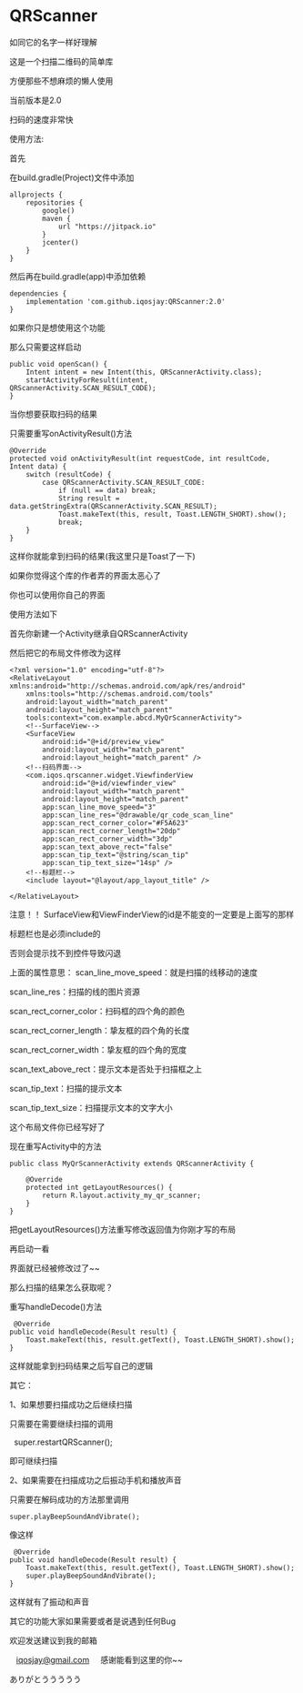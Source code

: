 # QRScanner
如同它的名字一样好理解

这是一个扫描二维码的简单库

方便那些不想麻烦的懒人使用

当前版本是2.0

扫码的速度非常快

使用方法:

首先

在build.gradle(Project)文件中添加

    allprojects {
        repositories {
            google()
            maven {
                url "https://jitpack.io"
            }
            jcenter()
        }
    }


然后再在build.gradle(app)中添加依赖

    dependencies {
        implementation 'com.github.iqosjay:QRScanner:2.0'
    }

如果你只是想使用这个功能

那么只需要这样启动

    public void openScan() {
        Intent intent = new Intent(this, QRScannerActivity.class);
        startActivityForResult(intent, QRScannerActivity.SCAN_RESULT_CODE);
    }

当你想要获取扫码的结果

只需要重写onActivityResult()方法

    @Override
    protected void onActivityResult(int requestCode, int resultCode, Intent data) {
        switch (resultCode) {
            case QRScannerActivity.SCAN_RESULT_CODE:
                if (null == data) break;
                String result = data.getStringExtra(QRScannerActivity.SCAN_RESULT);
                Toast.makeText(this, result, Toast.LENGTH_SHORT).show();
                break;
        }
    }

这样你就能拿到扫码的结果(我这里只是Toast了一下)

如果你觉得这个库的作者弄的界面太恶心了

你也可以使用你自己的界面

使用方法如下

首先你新建一个Activity继承自QRScannerActivity

然后把它的布局文件修改为这样

    <?xml version="1.0" encoding="utf-8"?>
    <RelativeLayout xmlns:android="http://schemas.android.com/apk/res/android"
        xmlns:tools="http://schemas.android.com/tools"
        android:layout_width="match_parent"
        android:layout_height="match_parent"
        tools:context="com.example.abcd.MyQrScannerActivity">
        <!--SurfaceView-->
        <SurfaceView
            android:id="@+id/preview_view"
            android:layout_width="match_parent"
            android:layout_height="match_parent" />
        <!--扫码界面-->
        <com.iqos.qrscanner.widget.ViewfinderView
            android:id="@+id/viewfinder_view"
            android:layout_width="match_parent"
            android:layout_height="match_parent" 
            app:scan_line_move_speed="3"
            app:scan_line_res="@drawable/qr_code_scan_line"
            app:scan_rect_corner_color="#F5A623"
            app:scan_rect_corner_length="20dp"
            app:scan_rect_corner_width="3dp"
            app:scan_text_above_rect="false"
            app:scan_tip_text="@string/scan_tip"
            app:scan_tip_text_size="14sp" />
        <!--标题栏-->
        <include layout="@layout/app_layout_title" />

    </RelativeLayout>
    
    
 注意！！
 SurfaceView和ViewFinderView的id是不能变的一定要是上面写的那样
 
 标题栏也是必须include的
 
 否则会提示找不到控件导致闪退
 
 
上面的属性意思：
 scan_line_move_speed：就是扫描的线移动的速度
 
 scan_line_res：扫描的线的图片资源
 
 scan_rect_corner_color：扫码框的四个角的颜色
 
 scan_rect_corner_length：挚友框的四个角的长度
 
 scan_rect_corner_width：挚友框的四个角的宽度
 
 scan_text_above_rect：提示文本是否处于扫描框之上
 
 scan_tip_text：扫描的提示文本
 
 scan_tip_text_size：扫描提示文本的文字大小
 
  
 这个布局文件你已经写好了
 
 现在重写Activity中的方法
 
    public class MyQrScannerActivity extends QRScannerActivity {

        @Override
        protected int getLayoutResources() {
            return R.layout.activity_my_qr_scanner;
        }
    }
    
 把getLayoutResources()方法重写修改返回值为你刚才写的布局
 
 再启动一看
 
 界面就已经被修改过了~~
 
 那么扫描的结果怎么获取呢？
 
 重写handleDecode()方法
 
     @Override
    public void handleDecode(Result result) {
        Toast.makeText(this, result.getText(), Toast.LENGTH_SHORT).show();
    }

 这样就能拿到扫码结果之后写自己的逻辑
 
 其它：
 
 1、如果想要扫描成功之后继续扫描
 
 只需要在需要继续扫描的调用
 
    super.restartQRScanner();
    
 即可继续扫描
 
 2、如果需要在扫描成功之后振动手机和播放声音
 
 只需要在解码成功的方法那里调用
 
    super.playBeepSoundAndVibrate();
    
 像这样
 
     @Override
    public void handleDecode(Result result) {
        Toast.makeText(this, result.getText(), Toast.LENGTH_SHORT).show();
        super.playBeepSoundAndVibrate();
    }

这样就有了振动和声音

其它的功能大家如果需要或者是说遇到任何Bug

欢迎发送建议到我的邮箱

    iqosjay@gmail.com
    
感谢能看到这里的你~~

ありがとううううう
